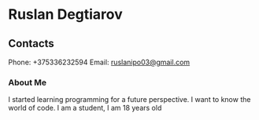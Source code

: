 # Ruslan Degtiarov
## Contacts 

Phone: +375336232594
Email: ruslanipo03@gmail.com

### About Me

I started learning programming for a future perspective. I want to know the world of code. I am a student, I am 18 years old

